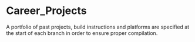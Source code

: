 # Career_Projects
A portfolio of past projects, build instructions and platforms are specified at the start of each branch in order to ensure proper compilation.  

